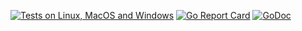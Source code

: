 [![Tests on Linux, MacOS and Windows](https://github.com/bep/goportabletext/workflows/Test/badge.svg)](https://github.com/bep/goportabletext/actions?query=workflow:Test)
[![Go Report Card](https://goreportcard.com/badge/github.com/bep/goportabletext)](https://goreportcard.com/report/github.com/bep/goportabletext)
[![GoDoc](https://godoc.org/github.com/bep/goportabletext?status.svg)](https://godoc.org/github.com/bep/goportabletext)